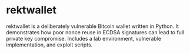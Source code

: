 # rektwallet
rektwallet is a deliberately vulnerable Bitcoin wallet written in Python. It demonstrates how poor nonce reuse in ECDSA signatures can lead to full private key compromise. Includes a lab environment, vulnerable implementation, and exploit scripts.

